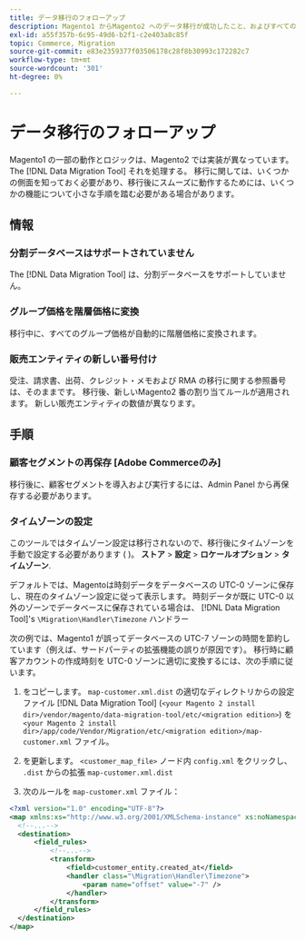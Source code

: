 ```yaml
---
title: データ移行のフォローアップ
description: Magento1 からMagento2 へのデータ移行が成功したこと、およびすべての機能が期待どおりに動作していることを検証する方法について説明します。
exl-id: a55f357b-6c95-49d6-b2f1-c2e403a8c85f
topic: Commerce, Migration
source-git-commit: e83e2359377f03506178c28f8b30993c172282c7
workflow-type: tm+mt
source-wordcount: '301'
ht-degree: 0%

---
```


# データ移行のフォローアップ

Magento1 の一部の動作とロジックは、Magento2 では実装が異なっています。 The [!DNL Data Migration Tool] それを処理する。 移行に関しては、いくつかの側面を知っておく必要があり、移行後にスムーズに動作するためには、いくつかの機能について小さな手順を踏む必要がある場合があります。

## 情報

### 分割データベースはサポートされていません

The [!DNL Data Migration Tool] は、分割データベースをサポートしていません。

### グループ価格を階層価格に変換

移行中に、すべてのグループ価格が自動的に階層価格に変換されます。

### 販売エンティティの新しい番号付け

受注、請求書、出荷、クレジット・メモおよび RMA の移行に関する参照番号は、そのままです。 移行後、新しいMagento2 番の割り当てルールが適用されます。 新しい販売エンティティの数値が異なります。

## 手順

### 顧客セグメントの再保存 [Adobe Commerceのみ]

移行後に、顧客セグメントを導入および実行するには、Admin Panel から再保存する必要があります。

### タイムゾーンの設定

このツールではタイムゾーン設定は移行されないので、移行後にタイムゾーンを手動で設定する必要があります ( )。 **ストア** > **設定** > **ロケールオプション** > **タイムゾーン**.

デフォルトでは、Magentoは時刻データをデータベースの UTC-0 ゾーンに保存し、現在のタイムゾーン設定に従って表示します。 時刻データが既に UTC-0 以外のゾーンでデータベースに保存されている場合は、 [!DNL Data Migration Tool]&#39;s `\Migration\Handler\Timezone` ハンドラー

次の例では、Magento1 が誤ってデータベースの UTC-7 ゾーンの時間を節約しています（例えば、サードパーティの拡張機能の誤りが原因です）。 移行時に顧客アカウントの作成時刻を UTC-0 ゾーンに適切に変換するには、次の手順に従います。

1. をコピーします。 `map-customer.xml.dist` の適切なディレクトリからの設定ファイル [!DNL Data Migration Tool] (`<your Magento 2 install dir>/vendor/magento/data-migration-tool/etc/<migration edition>`) を `<your Magento 2 install dir>/app/code/Vendor/Migration/etc/<migration edition>/map-customer.xml` ファイル。

1. を更新します。 `<customer_map_file>` ノード内 `config.xml` をクリックし、 `.dist` からの拡張 `map-customer.xml.dist`

1. 次のルールを `map-customer.xml` ファイル：

```xml
<?xml version="1.0" encoding="UTF-8"?>
<map xmlns:xs="http://www.w3.org/2001/XMLSchema-instance" xs:noNamespaceSchemaLocation="../map.xsd">
  <!--...-->
  <destination>
      <field_rules>
          <!--...-->
          <transform>
              <field>customer_entity.created_at</field>
              <handler class="\Migration\Handler\Timezone">
                  <param name="offset" value="-7" />
              </handler>
          </transform>
      </field_rules>
  </destination>
</map>
```
